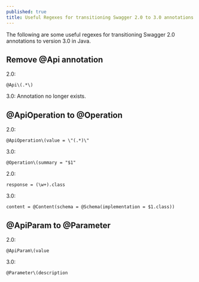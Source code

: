```yaml
---
published: true
title: Useful Regexes for transitioning Swagger 2.0 to 3.0 annotations
---
```

The following are some useful regexes for transitioning Swagger 2.0 annotations to version 3.0 in Java.

## Remove @Api annotation

2.0:

```
@Api\(.*\)
```

3.0: Annotation no longer exists.

## @ApiOperation to @Operation

2.0:

```
@ApiOperation\(value = \"(.*)\"
```

3.0:

```
@Operation\(summary = "$1"
```

2.0:

```
response = (\w+).class
```

3.0:

```
content = @Content(schema = @Schema(implementation = $1.class))
```

## @ApiParam to @Parameter

2.0:

```
@ApiParam\(value
```

3.0: 

```
@Parameter\(description
```
